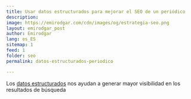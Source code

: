 ```yaml
---
title: Usar datos estructurados para mejorar el SEO de un periódico
description: 
image: https://emirodgar.com/cdn/images/og/estrategia-seo.png
layout: emirodgar_post
author: Emirodgar
lang: es_ES
sitemap: 1
feed: 1
folder: seo
permalink: datos-estructurados-periodico

--- 
```


Los [datos estructurados](https://emirodgar.com/datos-estructurados) nos ayudan a generar mayor visibilidad en los resultados de búsqueda
<!--stackedit_data:
eyJoaXN0b3J5IjpbLTEwNDU0MDM5NCwtMTc3MjIxODUyN119
-->